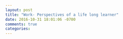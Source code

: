 ```yaml
---
layout: post
title: "Work- Perspectives of a life long learner"
date: 2016-10-31 18:01:06 -0700
comments: true
categories: 
---
```


